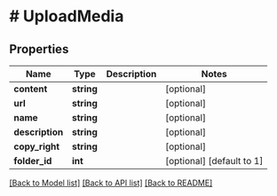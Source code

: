 # # UploadMedia

## Properties

Name | Type | Description | Notes
------------ | ------------- | ------------- | -------------
**content** | **string** |  | [optional]
**url** | **string** |  | [optional]
**name** | **string** |  | [optional]
**description** | **string** |  | [optional]
**copy_right** | **string** |  | [optional]
**folder_id** | **int** |  | [optional] [default to 1]

[[Back to Model list]](../../README.md#models) [[Back to API list]](../../README.md#endpoints) [[Back to README]](../../README.md)
